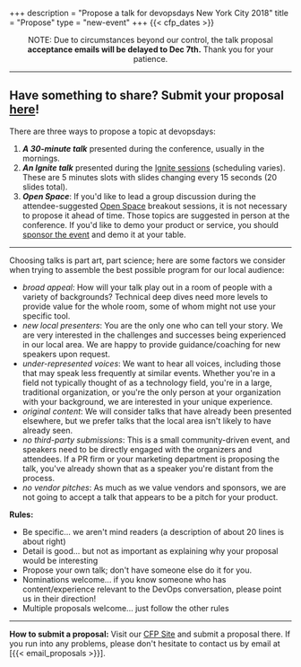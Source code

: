 +++
description = "Propose a talk for devopsdays New York City 2018"
title = "Propose"
type = "new-event"
+++
{{< cfp_dates >}}

<center>
NOTE: Due to circumstances beyond our control, the talk proposal <b>acceptance emails will be delayed to Dec 7th.</b> Thank you for your patience.
</center>

<hr>

## Have something to share? Submit your proposal [here](https://www.papercall.io/cfps/709/submissions/new)!

There are three ways to propose a topic at devopsdays:
<ol>
  <li><strong><em>A 30-minute talk</em></strong> presented during the conference, usually in the mornings.</li>
  <li><strong><em>An Ignite talk</em></strong> presented during the <a href="/pages/ignite-talks-format">Ignite sessions</a> (scheduling varies). These are 5 minutes slots with slides changing every 15 seconds (20 slides total).</li>
  <li><strong><em>Open Space</em></strong>: If you'd like to lead a group discussion during the attendee-suggested <a href="/pages/open-space-format">Open Space</a> breakout sessions, it is not necessary to propose it ahead of time. Those topics are suggested in person at the conference. If you'd like to demo your product or service, you should <a href="../sponsor">sponsor the event</a> and demo it at your table.
</ol>

<hr>

Choosing talks is part art, part science; here are some factors we consider when trying to assemble the best possible program for our local audience:

- _broad appeal_: How will your talk play out in a room of people with a variety of backgrounds? Technical deep dives need more levels to provide value for the whole room, some of whom might not use your specific tool.
- _new local presenters_: You are the only one who can tell your story. We are very interested in the challenges and successes being experienced in our local area. We are happy to provide guidance/coaching for new speakers upon request.
- _under-represented voices_: We want to hear all voices, including those that may speak less frequently at similar events. Whether you're in a field not typically thought of as a technology field, you're in a large, traditional organization, or you're the only person at your organization with your background, we are interested in your unique experience.
- _original content_: We will consider talks that have already been presented elsewhere, but we prefer talks that the local area isn't likely to have already seen.
- _no third-party submissions_: This is a small community-driven event, and speakers need to be directly engaged with the organizers and attendees. If a PR firm or your marketing department is proposing the talk, you've already shown that as a speaker you're distant from the process.
- _no vendor pitches_: As much as we value vendors and sponsors, we are not going to accept a talk that appears to be a pitch for your product.

<strong>Rules:</strong>
<ul>
  <li>Be specific... we aren't mind readers (a description of about 20 lines is about right)</li>
  <li>Detail is good... but not as important as explaining why your proposal would be interesting</li>
  <li>Propose your own talk; don't have someone else do it for you.</li>
  <li>Nominations welcome... if you know someone who has content/experience relevant to the DevOps conversation, please point us in their direction!</li>
  <li>Multiple proposals welcome... just follow the other rules</li>
</ul>

<hr>

<strong>How to submit a proposal:</strong>
Visit our [CFP Site](https://www.papercall.io/cfps/709/submissions/new) and submit a proposal there.
If you run into any problems, please don't hesitate to contact us by email at [{{< email_proposals >}}].

<!--
<strong>How to submit a proposal:</strong> Send an email to [{{< email_proposals >}}] with the following information
<ol>
	<li>Type (presentation, panel discussion, ignite)</li>
	<li>Proposal Title (can be changed later)</li>
	<li>Description (several sentences explaining what attendees will learn)</li>
</ol>
{{- end -}}
-->